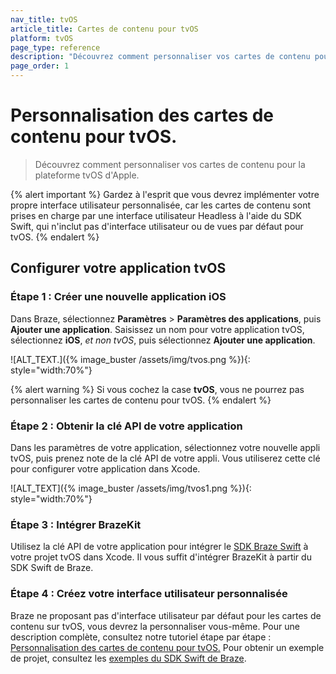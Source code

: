 ```yaml
---
nav_title: tvOS
article_title: Cartes de contenu pour tvOS
platform: tvOS
page_type: reference
description: "Découvrez comment personnaliser vos cartes de contenu pour la plateforme tvOS d'Apple."
page_order: 1
---
```


# Personnalisation des cartes de contenu pour tvOS.

> Découvrez comment personnaliser vos cartes de contenu pour la plateforme tvOS d'Apple.

{% alert important %}
Gardez à l'esprit que vous devrez implémenter votre propre interface utilisateur personnalisée, car les cartes de contenu sont prises en charge par une interface utilisateur Headless à l'aide du SDK Swift, qui n'inclut pas d'interface utilisateur ou de vues par défaut pour tvOS.
{% endalert %}

## Configurer votre application tvOS

### Étape 1 : Créer une nouvelle application iOS

Dans Braze, sélectionnez **Paramètres** > **Paramètres des applications**, puis **Ajouter une application**. Saisissez un nom pour votre application tvOS, sélectionnez **iOS**, _et non tvOS_, puis sélectionnez **Ajouter une application**.

![ALT_TEXT.]({% image_buster /assets/img/tvos.png %}){: style="width:70%"}

{% alert warning %}
Si vous cochez la case **tvOS**, vous ne pourrez pas personnaliser les cartes de contenu pour tvOS.
{% endalert %}

### Étape 2 : Obtenir la clé API de votre application

Dans les paramètres de votre application, sélectionnez votre nouvelle appli tvOS, puis prenez note de la clé API de votre appli. Vous utiliserez cette clé pour configurer votre application dans Xcode.

![ALT_TEXT]({% image_buster /assets/img/tvos1.png %}){: style="width:70%"}

### Étape 3 : Intégrer BrazeKit

Utilisez la clé API de votre application pour intégrer le [SDK Braze Swift](https://github.com/braze-inc/braze-swift-sdk) à votre projet tvOS dans Xcode. Il vous suffit d'intégrer BrazeKit à partir du SDK Swift de Braze.

### Étape 4 : Créez votre interface utilisateur personnalisée

Braze ne proposant pas d'interface utilisateur par défaut pour les cartes de contenu sur tvOS, vous devrez la personnaliser vous-même. Pour une description complète, consultez notre tutoriel étape par étape : [Personnalisation des cartes de contenu pour tvOS.](https://braze-inc.github.io/braze-swift-sdk/documentation/braze/content-cards-customization/) Pour obtenir un exemple de projet, consultez les [exemples du SDK Swift de Braze](https://github.com/braze-inc/braze-swift-sdk/tree/main/Examples#contentcards-custom-ui).
